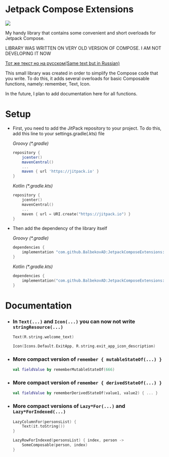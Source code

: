 # Jetpack Compose Extensions

[![](https://jitpack.io/v/BalbekovAD/JetpackComposeExtensions.svg)](https://jitpack.io/#BalbekovAD/JetpackComposeExtensions)

My handy library that contains some convenient and short overloads for Jetpack Compose.

LIBRARY WAS WRITTEN ON VERY OLD VERSION OF COMPOSE. I AM NOT DEVELOPING IT NOW

[Тот же текст но на русском(Same text but in Russian)](/README(ru).md)

This small library was created in order to simplify the Compose code that you write.
To do this, it adds several overloads for basic Composable functions, namely: remember, Text, Icon.

In the future, I plan to add documentation here for all functions.

# Setup

* First, you need to add the JitPack repository to your project.
  To do this, add this line to your settings.gradle(.kts) file

  *Groovy (\*.gradle)*
    ```groovy
    repository {
        jcenter()
        mavenCentral()
        ...
        maven { url 'https://jitpack.io' }
    }
   ```
  *Kotlin (\*.gradle.kts)*

    ```kotlin
    repository {
        jcenter()
        mavenCentral()
        ...
        maven { url = URI.create("https://jitpack.io") }
    }
    ```
* Then add the dependency of the library itself

  *Groovy (\*.gradle)*
    ```groovy
    dependencies {
        implementation "com.github.BalbekovAD:JetpackComposeExtensions:$last_version"
    }
   ```
  *Kotlin (\*.gradle.kts)*

    ```kotlin
    dependencies {
        implementation("com.github.BalbekovAD:JetpackComposeExtensions:$last_version")
    }
    ```

# Documentation

* ### In ```Text(...)``` and ```Icon(...)``` you can now not write ```stringResource(...)```

  ```kotlin
  Text(R.string.welcome_text)
  ```
  ```kotlin
  Icon(Icons.Default.ExitApp, R.string.exit_app_icon_description)
  ```

* ### More compact version of ```remember { mutableStateOf(...) }```

  ```kotlin
  val fieldValue by rememberMutableStateOf(666)
  ```
* ### More compact version of ```remember { derivedStateOf(...) }```

  ```kotlin
  val fieldValue by rememberDerivedStateOf(value1, value2) { ... }
  ```

* ### More compact versions of `Lazy*For(...)` and `Lazy*ForIndexed(...)`
  ```kotlin
  LazyColumnFor(personsList) {
      Text(it.toString())
  }
  ```
  ```kotlin
  LazyRowForIndexed(personsList) { index, person ->
      SomeComposable(person, index)
  }
  ```
